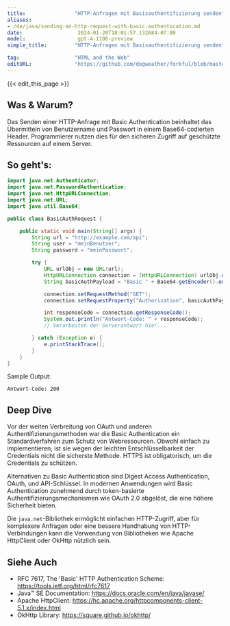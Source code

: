 ```yaml
---
title:                "HTTP-Anfragen mit Basisauthentifizierung senden"
aliases:
- /de/java/sending-an-http-request-with-basic-authentication.md
date:                  2024-01-20T18:01:57.132684-07:00
model:                 gpt-4-1106-preview
simple_title:         "HTTP-Anfragen mit Basisauthentifizierung senden"

tag:                  "HTML and the Web"
editURL:              "https://github.com/dogweather/forkful/blob/master/content/de/java/sending-an-http-request-with-basic-authentication.md"
---
```


{{< edit_this_page >}}

## Was & Warum?
Das Senden einer HTTP-Anfrage mit Basic Authentication beinhaltet das Übermitteln von Benutzername und Passwort in einem Base64-codierten Header. Programmierer nutzen dies für den sicheren Zugriff auf geschützte Ressourcen auf einem Server.

## So geht's:
```java
import java.net.Authenticator;
import java.net.PasswordAuthentication;
import java.net.HttpURLConnection;
import java.net.URL;
import java.util.Base64;

public class BasicAuthRequest {

    public static void main(String[] args) {
        String url = "http://example.com/api";
        String user = "meinBenutzer";
        String password = "meinPasswort";

        try {
            URL urlObj = new URL(url);
            HttpURLConnection connection = (HttpURLConnection) urlObj.openConnection();
            String basicAuthPayload = "Basic " + Base64.getEncoder().encodeToString((user + ":" + password).getBytes());

            connection.setRequestMethod("GET");
            connection.setRequestProperty("Authorization", basicAuthPayload);

            int responseCode = connection.getResponseCode();
            System.out.println("Antwort-Code: " + responseCode);
            // Verarbeiten der Serverantwort hier...

        } catch (Exception e) {
            e.printStackTrace();
        }
    }
}
```
Sample Output:
```
Antwort-Code: 200
```

## Deep Dive
Vor der weiten Verbreitung von OAuth und anderen Authentifizierungsmethoden war die Basic Authentication ein Standardverfahren zum Schutz von Webressourcen. Obwohl einfach zu implementieren, ist sie wegen der leichten Entschlüsselbarkeit der Credentials nicht die sicherste Methode. HTTPS ist obligatorisch, um die Credentials zu schützen.

Alternativen zu Basic Authentication sind Digest Access Authentication, OAuth, und API-Schlüssel. In modernen Anwendungen wird Basic Authentication zunehmend durch token-basierte Authentifizierungsmechanismen wie OAuth 2.0 abgelöst, die eine höhere Sicherheit bieten.

Die `java.net`-Bibliothek ermöglicht einfachen HTTP-Zugriff, aber für komplexere Anfragen oder eine bessere Handhabung von HTTP-Verbindungen kann die Verwendung von Bibliotheken wie Apache HttpClient oder OkHttp nützlich sein.

## Siehe Auch
- RFC 7617, The 'Basic' HTTP Authentication Scheme: https://tools.ietf.org/html/rfc7617
- Java™ SE Documentation: https://docs.oracle.com/en/java/javase/
- Apache HttpClient: https://hc.apache.org/httpcomponents-client-5.1.x/index.html
- OkHttp Library: https://square.github.io/okhttp/
